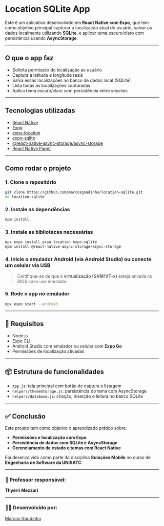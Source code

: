
# Location SQLite App

Este é um aplicativo desenvolvido em **React Native com Expo**, que tem como objetivo principal capturar a localização atual do usuário, salvar os dados localmente utilizando **SQLite**, e aplicar tema escuro/claro com persistência usando **AsyncStorage**.

---

## O que o app faz

- Solicita permissão de localização ao usuário
- Captura a latitude e longitude reais
- Salva essas localizações no banco de dados local (SQLite)
- Lista todas as localizações capturadas
- Aplica tema escuro/claro com persistência entre sessões

---

## Tecnologias utilizadas

- [React Native](https://reactnative.dev/)
- [Expo](https://expo.dev/)
- [expo-location](https://docs.expo.dev/versions/latest/sdk/location/)
- [expo-sqlite](https://docs.expo.dev/versions/latest/sdk/sqlite/)
- [@react-native-async-storage/async-storage](https://github.com/react-native-async-storage/async-storage)
- [React Native Paper](https://callstack.github.io/react-native-paper/)

---

## Como rodar o projeto

### 1. Clone o repositório

```bash
git clone https://github.com/marcosgoudinho/location-sqlite.git
cd location-sqlite
```

### 2. Instale as dependências

```bash
npm install
```

### 3. Instale as bibliotecas necessárias

```bash
npx expo install expo-location expo-sqlite
npm install @react-native-async-storage/async-storage
```

### 4. Inicie o emulador Android (via Android Studio) ou conecte um celular via USB

> Certifique-se de que a **virtualização (SVM/VT-x)** esteja ativada no BIOS caso use emulador.

### 5. Rode o app no emulador

```bash
npx expo start --android
```

---

## 📱 Requisitos

- Node.js
- Expo CLI
- Android Studio com emulador ou celular com **Expo Go**
- Permissões de localização ativadas

---

## 📦 Estrutura de funcionalidades

- `App.js`: tela principal com botão de captura e listagem
- `helpers/themeStorage.js`: persistência do tema com AsyncStorage
- `helpers/database.js`: criação, inserção e leitura no banco SQLite

---

## ✅ Conclusão

Este projeto tem como objetivo o aprendizado prático sobre:
- **Permissões e localização com Expo**
- **Persistência de dados com SQLite e AsyncStorage**
- **Gerenciamento de estado e temas com React Native**

Foi desenvolvido como parte da disciplina **Soluções Mobile** no curso de **Engenharia de Software da UNISATC**.

---

### 🔗 Professor responsável:
**Thyerri Mezzari**

---

### 👨‍💻 Desenvolvido por:
[Marcos Goudinho](https://github.com/marcosgoudinho)
